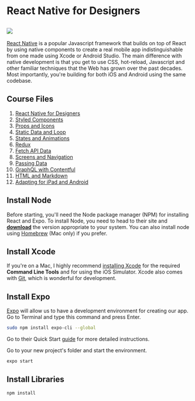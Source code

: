 # React Native for Designers
![](https://cl.ly/6338dcbc2dd6/download/1.jpg)
---
[React Native](https://facebook.github.io/react-native/) is a popular Javascript framework that builds on top of React by using native components to create a real mobile app indistinguishable from one made using Xcode or Android Studio. The main difference with native development is that you get to use CSS, hot-reload, Javascript and other familiar techniques that the Web has grown over the past decades. Most importantly, you're building for both iOS and Android using the same codebase.

## Course Files
1. [React Native for Designers](https://github.com/MengTo/react-native-for-designers/tree/fe5f60ae54a47684c94df89e7bf6ec0ba1d21eb9)
2. [Styled Components](https://github.com/MengTo/react-native-for-designers/tree/22ae7d979e1103ad8989515143e90a884488f178)
3. [Props and Icons](https://github.com/MengTo/react-native-for-designers/tree/4656c6507ae60ac56d9c9f7df1da0bc12ae6cbcb)
4. [Static Data and Loop](https://github.com/MengTo/react-native-for-designers/tree/3038c854983ff8488eed13e9516e38be005b0e7c)
5. [States and Animations](https://github.com/MengTo/react-native-for-designers/tree/ccc1897e852fd2d882ab5ba8e4c1c94605865b10)
6. [Redux](https://github.com/MengTo/react-native-for-designers/tree/86b6fc71fc21f9cf56dbdf7ab599a4638163e0bd)
7. [Fetch API Data](https://github.com/MengTo/react-native-for-designers/tree/a1cf9748824d63837180c6df234ec3f92d6b307c)
8. [Screens and Navigation](https://github.com/MengTo/react-native-for-designers/tree/755ac90bd7eaf9083b3b3d11b269698b8d3a25a0)
9. [Passing Data](https://github.com/MengTo/react-native-for-designers/tree/55b3ce02cc5170d66f7542f26df8fc67a9cf4862)
10. [GraphQL with Contentful](https://github.com/MengTo/react-native-for-designers/tree/64f14b70c394e02807acce73ce6bc6b209dd0718)
11. [HTML and Markdown](https://github.com/MengTo/react-native-for-designers/tree/457f2eccefacf06c016d65ff3fe42245f53cdfb5)
12. [Adapting for iPad and Android](https://github.com/MengTo/react-native-for-designers/tree/82cf408881adc82c4a33491f7bd644d8e6652c81)

## Install Node

Before starting, you'll need the Node package manager (NPM) for installing React and Expo. To install Node, you need to head to their site and [**download**](https://nodejs.org/en/) the version appropriate to your system. You can also install node using [Homebrew](https://brew.sh) (Mac only) if you prefer.

## Install Xcode

If you're on a Mac, I highly recommend [installing Xcode](https://itunes.apple.com/ca/app/xcode/id497799835?mt=12) for the required **Command Line Tools** and for using the iOS Simulator. Xcode also comes with [Git](https://git-scm.com), which is wonderful for development.

## Install Expo

[Expo](https://expo.io) will allow us to have a development environment for creating our app. Go to Terminal and type this command and press Enter.
```sh
sudo npm install expo-cli --global
```

Go to their Quick Start [guide](https://expo.io/learn) for more detailed instructions.

Go to your new project's folder and start the environment.
```sh
expo start
```

## Install Libraries
```sh
npm install
```
